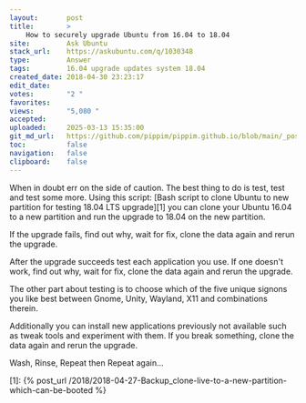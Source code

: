 ```yaml
---
layout:       post
title:        >
    How to securely upgrade Ubuntu from 16.04 to 18.04
site:         Ask Ubuntu
stack_url:    https://askubuntu.com/q/1030348
type:         Answer
tags:         16.04 upgrade updates system 18.04
created_date: 2018-04-30 23:23:17
edit_date:    
votes:        "2 "
favorites:    
views:        "5,080 "
accepted:     
uploaded:     2025-03-13 15:35:00
git_md_url:   https://github.com/pippim/pippim.github.io/blob/main/_posts/2018/2018-04-30-How-to-securely-upgrade-Ubuntu-from-16.04-to-18.04.md
toc:          false
navigation:   false
clipboard:    false
---
```


When in doubt err on the side of caution. The best thing to do is test, test and test some more. Using this script: [Bash script to clone Ubuntu to new partition for testing 18.04 LTS upgrade][1] you can clone your Ubuntu 16.04 to a new partition and run the upgrade to 18.04 on the new partition.

If the upgrade fails, find out why, wait for fix, clone the data again and rerun the upgrade.

After the upgrade succeeds test each application you use. If one doesn't work, find out why, wait for fix, clone the data again and rerun the upgrade.

The other part about testing is to choose which of the five unique signons you like best between Gnome, Unity, Wayland, X11 and combinations therein.

Additionally you can install new applications previously not available such as tweak tools and experiment with them. If you break something, clone the data again and rerun the upgrade.

Wash, Rinse, Repeat then Repeat again...


  [1]: {% post_url /2018/2018-04-27-Backup_clone-live-to-a-new-partition-which-can-be-booted %}
